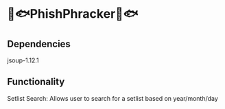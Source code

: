 # 🐠🐟PhishPhracker🐠🐟

## Dependencies
jsoup-1.12.1

## Functionality
Setlist Search:
Allows user to search for a setlist based on year/month/day

